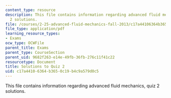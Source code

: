 ```yaml
---
content_type: resource
description: This file contains information regarding advanced fluid mechanics, quiz
  2 solutions.
file: /courses/2-25-advanced-fluid-mechanics-fall-2013/c17a44106364b3650c19b4c9a579d0c5_MIT2_25F13_SolQuiz2.pdf
file_type: application/pdf
learning_resource_types:
- Exams
ocw_type: OCWFile
parent_title: Exams
parent_type: CourseSection
parent_uid: 9682f263-e14e-49fb-36fb-276c11f41c22
resourcetype: Document
title: Solutions to Quiz 2
uid: c17a4410-6364-b365-0c19-b4c9a579d0c5
---
```

This file contains information regarding advanced fluid mechanics, quiz 2 solutions.

